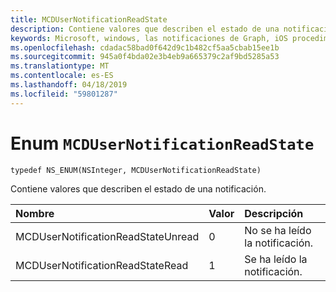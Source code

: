 ```yaml
---
title: MCDUserNotificationReadState
description: Contiene valores que describen el estado de una notificación.
keywords: Microsoft, windows, las notificaciones de Graph, iOS procedimientos, procedimientos iPhone
ms.openlocfilehash: cdadac58bad0f642d9c1b482cf5aa5cbab15ee1b
ms.sourcegitcommit: 945a0f4bda02e3b4eb9a665379c2af9bd5285a53
ms.translationtype: MT
ms.contentlocale: es-ES
ms.lasthandoff: 04/18/2019
ms.locfileid: "59801287"
---
```

# <a name="enum-mcdusernotificationreadstate"></a>Enum `MCDUserNotificationReadState`

```
typedef NS_ENUM(NSInteger, MCDUserNotificationReadState)
```

Contiene valores que describen el estado de una notificación.

|Nombre | Valor | Descripción |
|:-- |:-- |:-- |
|   MCDUserNotificationReadStateUnread |0| No se ha leído la notificación. |
|   MCDUserNotificationReadStateRead | 1| Se ha leído la notificación.|